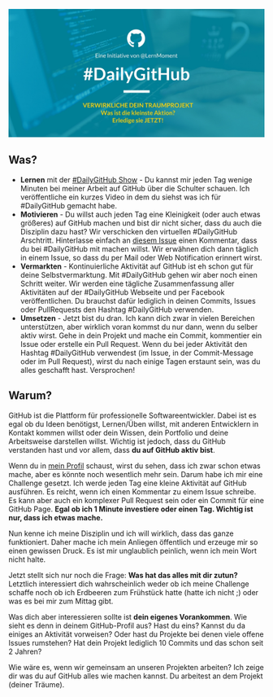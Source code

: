 ![DailyGitHub Image](/Titelbild_DailyGitHub.jpg?raw=true "#DailyGitHub")

## Was?

 - **Lernen** mit der [#DailyGitHub Show](https://www.youtube.com/playlist?list=PLP2TrPpx5VNk5uNZEdAPuePd-lcvwzhCZ) - Du kannst mir jeden Tag wenige Minuten bei meiner Arbeit auf GitHub über die Schulter schauen. Ich veröffentliche ein kurzes Video in dem du siehst was ich für #DailyGitHub gemacht habe.
 - **Motivieren** - Du willst auch jeden Tag eine Kleinigkeit (oder auch etwas größeres) auf GitHub machen und bist dir nicht sicher, dass du auch die Disziplin dazu hast? Wir verschicken den virtuellen #DailyGitHub Arschtritt. Hinterlasse einfach an [diesem Issue](https://github.com/LernMoment/DailyGitHub/issues/1) einen Kommentar, dass du bei #DailyGitHub mit machen willst. Wir erwähnen dich dann täglich in einem Issue, so dass du per Mail oder Web Notification erinnert wirst.
 - **Vermarkten** - Kontinuierliche Aktivität auf GitHub ist eh schon gut für deine Selbstvermarktung. Mit #DailyGitHub gehen wir aber noch einen Schritt weiter. Wir werden eine tägliche Zusammenfassung aller Aktivitäten auf der #DailyGitHub Webseite und per Facebook veröffentlichen. Du brauchst dafür lediglich in deinen Commits, Issues oder PullRequests den Hashtag #DailyGitHub verwenden.
 - **Umsetzen** - Jetzt bist du dran. Ich kann dich zwar in vielen Bereichen unterstützen, aber wirklich voran kommst du nur dann, wenn du selber aktiv wirst. Gehe in dein Projekt und mache ein Commit, kommentier ein Issue oder erstelle ein Pull Request. Wenn du bei jeder Aktivität den Hashtag #DailyGitHub verwendest (im Issue, in der Commit-Message oder im Pull Request), wirst du nach einige Tagen erstaunt sein, was du alles geschafft hast. Versprochen!

## Warum?

GitHub ist die Plattform für professionelle Softwareentwickler. Dabei ist es egal ob du Ideen benötigst, Lernen/Üben willst, mit anderen Entwicklern in Kontakt kommen willst oder dein Wissen, dein Portfolio und deine Arbeitsweise darstellen willst. Wichtig ist jedoch, dass du GitHub verstanden hast und vor allem, dass **du auf GitHub aktiv bist**.

Wenn du in [mein Profil](https://github.com/suchja) schaust, wirst du sehen, dass ich zwar schon etwas mache, aber es könnte noch wesentlich mehr sein. Darum habe ich mir eine Challenge gesetzt. Ich werde jeden Tag eine kleine Aktivität auf GitHub ausführen. Es reicht, wenn ich einen Kommentar zu einem Issue schreibe. Es kann aber auch ein komplexer Pull Request sein oder ein Commit für eine GitHub Page. **Egal ob ich 1 Minute investiere oder einen Tag. Wichtig ist nur, dass ich etwas mache.**

Nun kenne ich meine Disziplin und ich will wirklich, dass das ganze funktioniert. Daher mache ich mein Anliegen öffentlich und erzeuge mir so einen gewissen Druck. Es ist mir unglaublich peinlich, wenn ich mein Wort nicht halte.

Jetzt stellt sich nur noch die Frage: **Was hat das alles mit dir zutun?** Letztlich interessiert dich wahrscheinlich weder ob ich meine Challenge schaffe noch ob ich Erdbeeren zum Frühstück hatte (hatte ich nicht ;) oder was es bei mir zum Mittag gibt.

Was dich aber interessieren sollte ist **dein eigenes Vorankommen**. Wie sieht es denn in deinem GitHub-Profil aus? Hast du eins? Kannst du da einiges an Aktivität vorweisen? Oder hast du Projekte bei denen viele offene Issues rumstehen? Hat dein Projekt lediglich 10 Commits und das schon seit 2 Jahren?

Wie wäre es, wenn wir gemeinsam an unseren Projekten arbeiten? Ich zeige dir was du auf GitHub alles wie machen kannst. Du arbeitest an dem Projekt (deiner Träume).
